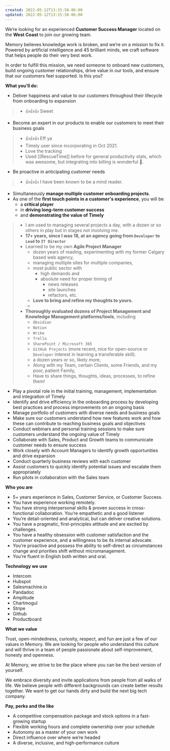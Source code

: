 ```yaml
---
created: 2022-05-12T13:15:58-06:00
updated: 2022-05-12T13:15:58-06:00
---
```

We’re looking for an experienced **Customer Success Manager** located on the **West Coast** to join our growing team.

Memory believes knowledge work is broken, and we’re on a mission to fix it. Powered by artificial intelligence and 45 brilliant minds, we craft software that helps people do their very best work.

In order to fulfill this mission, we need someone to onboard new customers, build ongoing customer relationships, drive value in our tools, and ensure that our customers feel supported. Is this you?  
  

**What you’ll do:**  

-   Deliver happiness and value to our customers throughout their lifecycle from onboarding to expansion
> - 👍👍👍 Sweet


-   Become an expert in our products to enable our customers to meet their business goals
> - 👍👍👍 Eff ya 
> - Timely user since incorporating in Oct 2021.
> - Love the tracking
> - Used [[RescueTime]] before for general productivity stats, which was awesome, but integrating into billing is wonderful 💏.

-   Be proactive in anticipating customer needs

> - 👍👍👍 I have been known to be a mind reader. 

-   Simultaneously **manage multiple customer onboarding projects**.
- As one of the **first touch points in a customer's experience**, you will be 
	- a **critical player** 
	- in **driving long-term customer success** 
	- and **demonstrating the value of Timely**
    
> - I am used to managing several projects a day, with a dozen or so others in play but in stages not involving me.
> - **17+ years, since I was 18, at an agency going from `Developer` to `Lead` to `IT Director`**
> - Learned to be my own **Agile Project Manager**
> 	- dozen years of reading, experimenting with my former Calgary based web agency, 
> 	- managing multiple sites for multiple companies,
> 	-  most public sector with 
> 		- high demands and 
> 		- absolute need for proper timing of 
> 			- news releases
> 			- site launches
> 			- refactors, etc.
> 	- **Love to bring and refine my thoughts to yours.**
> 	- 
> - **Thoroughly evaluated dozens of Project Management and Knowledge Management platforms/tools**, including
> 	-  `Obsidian`
> 	- `Notion`
> 	- `Wrike`
> 	- `Trello`
> 	- `SharePoint / Microsoft 365`
> 	- `GitHub Projects` (more recent, nice for open-source or `Developer` interest in learning a transferable skill).
> 	- a dozen years or so, likely more,
> 	- Along with my Team, certain Clients, some Friends, and my poor, patient Family,
> 	- Have to share things, thoughts, ideas, processes, to refine them!
> 


-   Play a pivotal role in the initial training, management, implementation and integration of Timely
-   Identify and drive efficiency in the onboarding process by developing best practices and process improvements on an ongoing basis
-   Manage portfolio of customers with diverse needs and business goals
-   Make sure our customers understand how new features work and how these can contribute to reaching business goals and objectives
-   Conduct webinars and personal training sessions to make sure customers understand the ongoing value of Timely
-   Collaborate with Sales, Product and Growth teams to communicate customer needs to ensure success
-   Work closely with Account Managers to identify growth opportunities and drive expansion
-   Conduct quarterly business reviews with each customer
-   Assist customers to quickly identify potential issues and escalate them appropriately
-   Run pilots in collaboration with the Sales team

**Who you are**  

-   5+ years experience in Sales, Customer Service, or Customer Success.
-   You have experience working remotely.
-   You have strong interpersonal skills & proven success in cross-functional collaboration. You’re empathetic and a good listener
-   You’re detail-oriented and analytical, but can deliver creative solutions.
-   You have a pragmatic, first-principles attitude and are excited by challenges.
-   You have a healthy obsession with customer satisfaction and the customer experience, and a willingness to be its internal advocate.
-   You’re proactive and possess the ability to self-direct as circumstances change and priorities shift without micromanagement.
-   You’re fluent in English both written and oral.

**Technology we use**  

-   Intercom
-   Hubspot
-   Salesmachine.io
-   Pandadoc
-   Amplitude
-   Chartmogul
-   Stripe
-   Github
-   Productboard

**What we value**

Trust, open-mindedness, curiosity, respect, and fun are just a few of our values in Memory. We are looking for people who understand this culture and will thrive in a team of people passionate about self-improvement, honesty and openness.

At Memory, we strive to be the place where you can be the best version of yourself.

We embrace diversity and invite applications from people from all walks of life. We believe people with different backgrounds can create better results together. We want to get our hands dirty and build the next big tech company.

**Pay, perks and the like**

-   A competitive compensation package and stock options in a fast-growing startup
-   Flexible working hours and complete ownership over your schedule
-   Autonomy as a master of your own work
-   Direct influence over where we’re headed
-   A diverse, inclusive, and high-performance culture